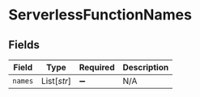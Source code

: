 # ServerlessFunctionNames


## Fields

| Field              | Type               | Required           | Description        |
| ------------------ | ------------------ | ------------------ | ------------------ |
| `names`            | List[*str*]        | :heavy_minus_sign: | N/A                |